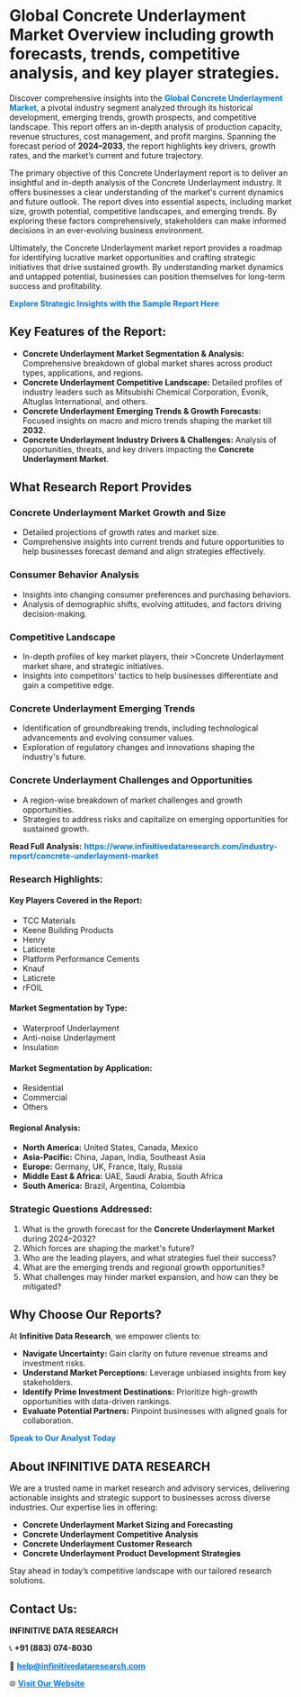 <h1>Global Concrete Underlayment Market Overview including growth forecasts, trends, competitive analysis, and key player strategies.</h1>
<p>
Discover comprehensive insights into the 
<a href="https://www.infinitivedataresearch.com/industry-report/concrete-underlayment-market" rel="dofollow" style="color: #007BFF; text-decoration: none;"><strong>Global Concrete Underlayment Market</strong></a>, a pivotal industry segment analyzed through its historical development, emerging trends, growth prospects, and competitive landscape. This report offers an in-depth analysis of production capacity, revenue structures, cost management, and profit margins. Spanning the forecast period of <strong>2024–2033</strong>, the report highlights key drivers, growth rates, and the market’s current and future trajectory.
</p>
<p>
The primary objective of this Concrete Underlayment report is to deliver an insightful and in-depth analysis of the Concrete Underlayment industry. It offers businesses a clear understanding of the market's current dynamics and future outlook. The report dives into essential aspects, including market size, growth potential, competitive landscapes, and emerging trends. By exploring these factors comprehensively, stakeholders can make informed decisions in an ever-evolving business environment.
</p>
<p>
Ultimately, the Concrete Underlayment market report provides a roadmap for identifying lucrative market opportunities and crafting strategic initiatives that drive sustained growth. By understanding market dynamics and untapped potential, businesses can position themselves for long-term success and profitability.
</p>
<p>
<a href="https://www.infinitivedataresearch.com/request-sample/reportId=105216" style="color: #007BFF; text-decoration: none;"><strong>Explore Strategic Insights with the Sample Report Here</strong></a>
</p>

<h2>Key Features of the Report:</h2>
<ul>
<li><strong>Concrete Underlayment Market Segmentation & Analysis:</strong> Comprehensive breakdown of global market shares across product types, applications, and regions.</li>
<li><strong>Concrete Underlayment Competitive Landscape:</strong> Detailed profiles of industry leaders such as Mitsubishi Chemical Corporation, Evonik, Altuglas International, and others.</li>
<li><strong>Concrete Underlayment Emerging Trends & Growth Forecasts:</strong> Focused insights on macro and micro trends shaping the market till <strong>2032</strong>.</li>
<li><strong>Concrete Underlayment Industry Drivers & Challenges:</strong> Analysis of opportunities, threats, and key drivers impacting the <strong>Concrete Underlayment Market</strong>.</li>
</ul>

<h2>What Research Report Provides</h2>
<h3>Concrete Underlayment Market Growth and Size</h3>
<ul>
<li>Detailed projections of growth rates and market size.</li>
<li>Comprehensive insights into current trends and future opportunities to help businesses forecast demand and align strategies effectively.</li>
</ul>

<h3>Consumer Behavior Analysis</h3>
<ul>
<li>Insights into changing consumer preferences and purchasing behaviors.</li>
<li>Analysis of demographic shifts, evolving attitudes, and factors driving decision-making.</li>
</ul>

<h3>Competitive Landscape</h3>
<ul>
<li>In-depth profiles of key market players, their >Concrete Underlayment market share, and strategic initiatives.</li>
<li>Insights into competitors' tactics to help businesses differentiate and gain a competitive edge.</li>
</ul>

<h3>Concrete Underlayment Emerging Trends</h3>
<ul>
<li>Identification of groundbreaking trends, including technological advancements and evolving consumer values.</li>
<li>Exploration of regulatory changes and innovations shaping the industry's future.</li>
</ul>

<h3>Concrete Underlayment Challenges and Opportunities</h3>
<ul>
<li>A region-wise breakdown of market challenges and growth opportunities.</li>
<li>Strategies to address risks and capitalize on emerging opportunities for sustained growth.</li>
</ul>
<p><strong>Read Full Analysis:</strong> <a href="https://www.infinitivedataresearch.com/industry-report/concrete-underlayment-market" rel="dofollow" style="color: #007BFF; text-decoration: none;"><strong>https://www.infinitivedataresearch.com/industry-report/concrete-underlayment-market</strong></a></p>
<h3>Research Highlights:</h3>
<h4>Key Players Covered in the Report:</h4>
<ul><li>TCC Materials</li><li>Keene Building Products</li><li>Henry</li><li>Laticrete</li><li>Platform Performance Cements</li><li>Knauf</li><li>Laticrete</li><li>rFOIL</li></ul>
<h4>Market Segmentation by Type:</h4>
<ul><li>Waterproof Underlayment</li><li>Anti-noise Underlayment</li><li>Insulation</li></ul>
<h4>Market Segmentation by Application:</h4>
<ul><li>Residential</li><li>Commercial</li><li>Others</li></ul>

<h4>Regional Analysis:</h4>
<ul>
<li><strong>North America:</strong> United States, Canada, Mexico</li>
<li><strong>Asia-Pacific:</strong> China, Japan, India, Southeast Asia</li>
<li><strong>Europe:</strong> Germany, UK, France, Italy, Russia</li>
<li><strong>Middle East & Africa:</strong> UAE, Saudi Arabia, South Africa</li>
<li><strong>South America:</strong> Brazil, Argentina, Colombia</li>
</ul>

<h3>Strategic Questions Addressed:</h3>
<ol>
<li>What is the growth forecast for the <strong>Concrete Underlayment Market</strong> during 2024–2032?</li>
<li>Which forces are shaping the market's future?</li>
<li>Who are the leading players, and what strategies fuel their success?</li>
<li>What are the emerging trends and regional growth opportunities?</li>
<li>What challenges may hinder market expansion, and how can they be mitigated?</li>
</ol>

<h2>Why Choose Our Reports?</h2>
<p>At <strong>Infinitive Data Research</strong>, we empower clients to:</p>
<ul>
<li><strong>Navigate Uncertainty:</strong> Gain clarity on future revenue streams and investment risks.</li>
<li><strong>Understand Market Perceptions:</strong> Leverage unbiased insights from key stakeholders.</li>
<li><strong>Identify Prime Investment Destinations:</strong> Prioritize high-growth opportunities with data-driven rankings.</li>
<li><strong>Evaluate Potential Partners:</strong> Pinpoint businesses with aligned goals for collaboration.</li>
</ul>
<p><a href="https://www.infinitivedataresearch.com/industry-report/concrete-underlayment-market" rel="dofollow" style="color: #007BFF; text-decoration: none;"><strong>Speak to Our Analyst Today</strong></a></p>

<h2>About INFINITIVE DATA RESEARCH</h2>
<p>We are a trusted name in market research and advisory services, delivering actionable insights and strategic support to businesses across diverse industries. Our expertise lies in offering:</p>
<ul>
<li><strong>Concrete Underlayment Market Sizing and Forecasting</strong></li>
<li><strong>Concrete Underlayment Competitive Analysis</strong></li>
<li><strong>Concrete Underlayment Customer Research</strong></li>
<li><strong>Concrete Underlayment Product Development Strategies</strong></li>
</ul>
<p>Stay ahead in today’s competitive landscape with our tailored research solutions.</p>

<h2>Contact Us:</h2>
<p><strong>INFINITIVE DATA RESEARCH</strong></p>
<p>📞 <strong>+91 (883) 074-8030</strong></p>
<p>📧 <strong><a href="mailto:help@infinitivedataresearch.com" style="color: #007BFF;">help@infinitivedataresearch.com</a></strong></p>
<p>🌐 <strong><a href="https://www.infinitivedataresearch.com" rel="dofollow" style="color: #007BFF;">Visit Our Website</a></strong></p>